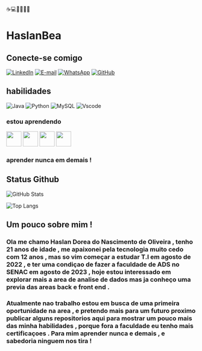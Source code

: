☕💻🏳️‍⚧️🏳️‍🌈
 # HaslanBea

## Conecte-se comigo 
[![LinkedIn](https://img.shields.io/badge/LinkedIn-0077B5?style=for-the-badge&logo=linkedin&logoColor=white)](https://www.linkedin.com/in/haslan-nascimento-3a8866243?utm_source=share&utm_campaign=share_via&utm_content=profile&utm_medium=android_app/) [![E-mail](https://img.shields.io/badge/-Email-000?style=for-the-badge&logo=microsoft-outlook&logoColor=007BFF)](mailto:haslanestwart@gmail.com) [![WhatsApp](https://img.shields.io/badge/WhatsApp-25D366?style=for-the-badge&logo=whatsapp&logoColor=white)](https://wa.me/DDI+55+11932901736) [![GitHub](https://img.shields.io/badge/GitHub-100000?style=for-the-badge&logo=github&logoColor=white)](https://github.com/HaslanBeas) 


## habilidades 

![Java](https://img.shields.io/badge/java-%23ED8B00.svg?style=for-the-badge&logo=openjdk&logoColor=white) ![Python](https://img.shields.io/badge/python-3670A0?style=for-the-badge&logo=python&logoColor=ffdd54) ![MySQL](https://img.shields.io/badge/MySQL-00000F?style=for-the-badge&logo=mysql&logoColor=white) ![Vscode](https://img.shields.io/badge/Vscode-007ACC?style=for-the-badge&logo=visual-studio-code&logoColor=white)

### estou aprendendo 
<img src="https://cdn.jsdelivr.net/gh/devicons/devicon/icons/mysql/mysql-plain-wordmark.svg" width="40" height="40" /> 
<img src="https://cdn.jsdelivr.net/gh/devicons/devicon/icons/java/java-original-wordmark.svg"width="40" height="40" />
<img src="https://cdn.jsdelivr.net/gh/devicons/devicon/icons/python/python-original-wordmark.svg" width="40" height="40"/>
<img src="https://cdn.jsdelivr.net/gh/devicons/devicon/icons/github/github-original-wordmark.svg" width="40" height="40"/>

### aprender nunca em demais !
          
          
          

## Status Github
![GitHub Stats](https://github-readme-stats.vercel.app/api?username=Haslan&theme=transparent&bg_color=000&border_color=30A3DC&show_icons=true&icon_color=30A3DC&title_color=E94D5F&text_color=FFF)

 ![Top Langs](https://github-readme-stats-git-masterrstaa-rickstaa.vercel.app/api/top-langs/?username=is&layout=compact&bg_color=000&border_color=30A3Dc&title_color=E94D5F&text_color=FFF)

## Um pouco sobre mim !

### Ola me chamo Haslan Dorea do Nascimento de Oliveira , tenho 21 anos de idade , me apaixonei pela tecnologia muito cedo com 12 anos , mas so vim começar a estudar T.I em agosto de 2022 , e ter uma condiçao de fazer a faculdade de ADS no SENAC em agosto de 2023 , hoje estou interessado em explorar mais a area de analise de dados mas ja conheço uma previa das areas back e front end . 
### Atualmente nao trabalho estou em busca de uma primeira oportunidade na area , e pretendo mais para um futuro proximo publicar alguns repositorios aqui para mostrar um pouco mais das minha habilidades , porque fora a faculdade eu tenho mais certificaçoes . Para mim aprender nunca e demais , e sabedoria ninguem nos tira !  
 
